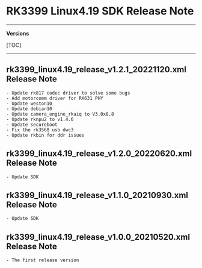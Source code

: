 # RK3399 Linux4.19 SDK Release Note

---

**Versions**

[TOC]

---

## rk3399_linux4.19_release_v1.2.1_20221120.xml Release Note

```
- Update rk817 codec driver to solve some bugs
- Add motorcomm driver for RK631 PHY
- Update weston10
- Update debian10
- Update camera_engine_rkaiq to V3.0x8.8
- Update rknpu2 to v1.4.0
- Update secureboot
- Fix the rk3568 usb dwc3
- Update rkbin for ddr issues
```

## rk3399_linux4.19_release_v1.2.0_20220620.xml Release Note

```
- Update SDK
```

## rk3399_linux4.19_release_v1.1.0_20210930.xml Release Note

```
- Update SDK
```

## rk3399_linux4.19_release_v1.0.0_20210520.xml Release Note

```
- The first release version
```
